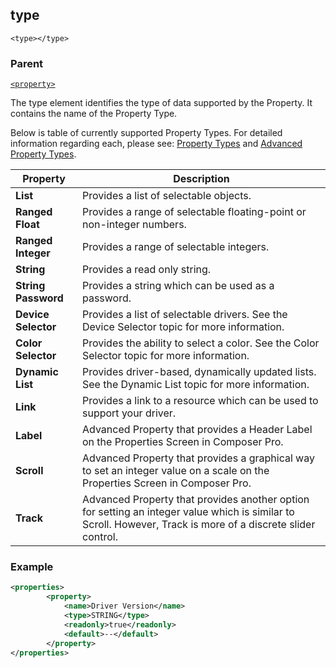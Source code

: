 ## type

`<type></type>`


### Parent

[`<property>`][1]


The type element identifies the type of data supported by the Property. It contains the name of the Property Type. 

Below is table of currently supported Property Types. For detailed information regarding each, please see: [Property Types][2] and [Advanced Property Types][3].

| Property            | Description                                                                                                                                                   |
| ------------------- | ------------------------------------------------------------------------------------------------------------------------------------------------------------- |
| **List**            | Provides a list of selectable objects.                                                                                                                        |
| **Ranged Float**    | Provides a range of selectable floating-point or non-integer numbers.                                                                                         |
| **Ranged Integer**  | Provides a range of selectable integers.                                                                                                                      |
| **String**          | Provides a read only string.                                                                                                                                  |
| **String Password** | Provides a string which can be used as a password.                                                                                                            |
| **Device Selector** | Provides a list of selectable drivers. See the Device Selector topic for more information.                                                                    |
| **Color Selector**  | Provides the ability to select a color. See the Color Selector topic for more information.                                                                    |
| **Dynamic List**    | Provides driver-based, dynamically updated lists. See the Dynamic List topic for more information.                                                            |
| **Link**            | Provides a link to a resource which can be used to support your driver.                                                                                       |
| **Label**           | Advanced Property that provides a Header Label on the Properties Screen in Composer Pro.                                                                      |
| **Scroll**          | Advanced Property that provides a graphical way to set an integer value on a scale on the Properties Screen in Composer Pro.                                  |
| **Track**           | Advanced Property that provides another option  for setting an integer value which is similar to Scroll. However, Track is more of a discrete slider control. |

### Example

```xml
<properties>
		<property>
			<name>Driver Version</name>
			<type>STRING</type>
			<readonly>true</readonly>
			<default>--</default>
		</property>
</properties>
```




[1]:	https://verbose-telegram-5004f902.pages.github.io/#properties-xml-property
[2]:	https://snap-one.github.io/docs-driverworks-fundamentals/#composerpro-the-interface-into-the-sdk
[3]:	https://snap-one.github.io/docs-driverworks-fundamentals/#composerpro-the-interface-into-the-sdk-advanced-properties